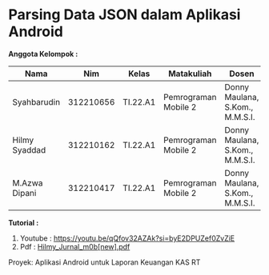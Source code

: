 # Parsing Data JSON dalam Aplikasi Android

**Anggota Kelompok :** <br>

| Nama | Nim | Kelas | Matakuliah | Dosen |
|-----|------|-----|-----|-----|
|Syahbarudin|312210656|TI.22.A1|Pemrograman Mobile 2|Donny Maulana, S.Kom., M.M.S.I.|
|Hilmy Syaddad|312210162|TI.22.A1|Pemrograman Mobile 2|Donny Maulana, S.Kom., M.M.S.I.|
|M.Azwa Dipani|312210417|TI.22.A1|Pemrograman Mobile 2|Donny Maulana, S.Kom., M.M.S.I.|

**Tutorial :** <br>

1. Youtube : https://youtu.be/qQfov32AZAk?si=byE2DPUZef0ZvZiE
2. Pdf : [Hilmy_Jurnal_m0b[new].pdf](https://github.com/user-attachments/files/16103889/Hilmy_Jurnal_m0b.new.pdf)


Proyek: Aplikasi Android untuk Laporan Keuangan KAS RT
